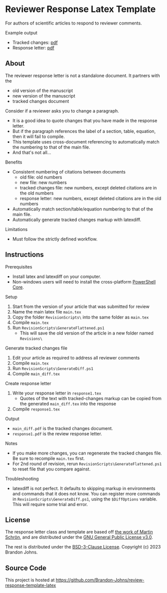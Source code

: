 # Reviewer Response Latex Template
For authors of scientific articles to respond to reviewer comments.

Example output
- Tracked changes: [pdf](./main_diff.pdf)
- Response letter: [pdf](./response1.pdf)


## About
The reviewer response letter is not a standalone document. It partners with the
- old version of the manuscript
- new version of the manuscript
- tracked changes document

Consider if a reviewer asks you to change a paragraph.
- It is a good idea to quote changes that you have made in the response letter.
- But if the paragraph references the label of a section, table, equation, then it will fail to compile.
- This template uses cross-document referencing to automatically match the numbering to that of the main file.
- And that's not all...

Benefits
- Consistent numbering of citations between documents
    - old file: old numbers
    - new file: new numbers
    - tracked changes file: new numbers, except deleted citations are in the old numbers
    - response letter:      new numbers, except deleted citations are in the old numbers
- Automatically match section/table/equation numbering to that of the main file.
- Automatically generate tracked changes markup with latexdiff.

Limitations
- Must follow the strictly defined workflow.


## Instructions
Prerequisites
- Install latex and latexdiff on your computer.
- Non-windows users will need to install the cross-platform [PowerShell Core](https://github.com/PowerShell/PowerShell).

Setup
1. Start from the version of your article that was submitted for review
2. Name the main latex file `main.tex`
3. Copy the folder `RevisionScripts\` into the same folder as `main.tex`
4. Compile `main.tex`
5. Run `RevisionScripts\GenerateFlattened.ps1`
    - This will save the old version of the article in a new folder named `Revisions\`

Generate tracked changes file
1. Edit your article as required to address all reviewer comments
2. Compile `main.tex`
3. Run `RevisionScripts\GenerateDiff.ps1`
4. Compile `main_diff.tex`

Create response letter
1. Write your response letter in `response1.tex`
    - Quotes of the text with tracked-changes markup can be copied from the generated `main_diff.tex` into the response
2. Compile `response1.tex`

Output
- `main_diff.pdf` is the tracked changes document.
- `response1.pdf` is the review response letter.

Notes
* If you make more changes, you can regenerate the tracked changes file. Be sure to recompile `main.tex` first.
* For 2nd round of revision, rerun `RevisionScripts\GenerateFlattened.ps1` to reset file that you compare against.

Troubleshooting
* latexdiff is not perfect. It defaults to skipping markup in environments and commands that it does not know. You can register more commands in `RevisionScripts\GenerateDiff.ps1`, using the `$DiffOptions` variable. This will require some trial and error.


## License
The response letter class and template are based off [the work of Martin Schrön](https://github.com/mschroen/review_response_letter/blob/master/templates/preamble.tex), and are distributed under the [GNU General Public License v3.0](https://www.gnu.org/licenses/gpl-3.0.en.html).

The rest is distributed under the [BSD-3-Clause License](https://opensource.org/license/bsd-3-clause/). Copyright (c) 2023 Brandon Johns.


## Source Code
This project is hosted at https://github.com/Brandon-Johns/review-response-template-latex

